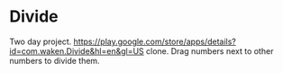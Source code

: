 # Divide

Two day project. https://play.google.com/store/apps/details?id=com.waken.Divide&hl=en&gl=US clone. Drag numbers next to other numbers to divide them.
